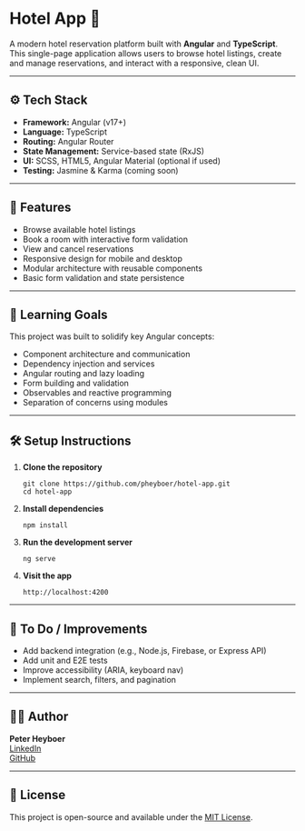 # Hotel App 🏨

A modern hotel reservation platform built with **Angular** and **TypeScript**. This single-page application allows users to browse hotel listings, create and manage reservations, and interact with a responsive, clean UI.

---

## ⚙️ Tech Stack

- **Framework:** Angular (v17+)
- **Language:** TypeScript
- **Routing:** Angular Router
- **State Management:** Service-based state (RxJS)
- **UI:** SCSS, HTML5, Angular Material (optional if used)
- **Testing:** Jasmine & Karma (coming soon)

---

## 🚀 Features

- Browse available hotel listings
- Book a room with interactive form validation
- View and cancel reservations
- Responsive design for mobile and desktop
- Modular architecture with reusable components
- Basic form validation and state persistence

---

## 🧠 Learning Goals

This project was built to solidify key Angular concepts:

- Component architecture and communication
- Dependency injection and services
- Angular routing and lazy loading
- Form building and validation
- Observables and reactive programming
- Separation of concerns using modules

---

## 🛠 Setup Instructions

1. **Clone the repository**

       git clone https://github.com/pheyboer/hotel-app.git
       cd hotel-app

2. **Install dependencies**

       npm install

3. **Run the development server**

       ng serve

4. **Visit the app**

       http://localhost:4200

---

## 🔧 To Do / Improvements

- Add backend integration (e.g., Node.js, Firebase, or Express API)
- Add unit and E2E tests
- Improve accessibility (ARIA, keyboard nav)
- Implement search, filters, and pagination

---

## 🙋‍♂️ Author

**Peter Heyboer**  
[LinkedIn](https://www.linkedin.com/in/peterheyboer/)  
[GitHub](https://github.com/pheyboer)

---

## 📜 License

This project is open-source and available under the [MIT License](LICENSE).
